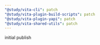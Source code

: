 ```yaml
---
"@study/vita-cli": patch
"@study/vita-plugin-build-scripts": patch
"@study/vita-plugin-yapi": patch
"@study/vita-shared-utils": patch
---
```


initial publish
